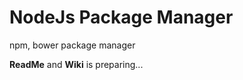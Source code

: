 NodeJs Package Manager
====================
npm, bower package manager

**ReadMe** and **Wiki** is preparing...